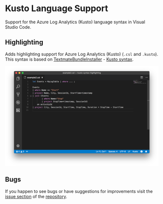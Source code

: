 # Kusto Language Support

Support for the Azure Log Analytics (Kusto) language syntax in Visual Studio Code.

## Highlighting

Adds highlighting support for Azure Log Analytics (Kusto) (`.csl` and `.kusto`). This syntax is based on [TextmateBundleInstaller](https://github.com/madskristensen/TextmateBundleInstaller) - [Kusto syntax](https://github.com/madskristensen/TextmateBundleInstaller/blob/master/src/Bundles/kusto/Syntaxes/kusto.plist).

![Azure Log Analytics (Kusto) language syntax](/images/screenshot1.png?raw=true)

## Bugs

If you happen to see bugs or have suggestions for improvements visit the [issue section](https://github.com/josin/kusto-syntax-highlighting/issues) of the [repository](https://github.com/josin/kusto-syntax-highlighting).
